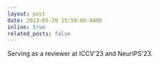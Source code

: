 ```yaml
---
layout: post
date: 2023-05-20 15:59:00-0400
inline: true
related_posts: false
---
```


Serving as a reviewer at ICCV'23 and NeurIPS'23.